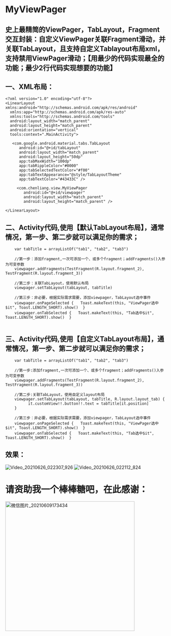 # MyViewPager
## 史上最精简的ViewPager，TabLayout，Fragment交互封装：自定义ViewPager关联Fragment滑动，并关联TabLayout，且支持自定义Tablayout布局xml，支持禁用ViewPager滑动；【用最少的代码实现最全的功能；最少2行代码实现想要的功能】

## 一、XML布局：
```
<?xml version="1.0" encoding="utf-8"?>  
<LinearLayout xmlns:android="http://schemas.android.com/apk/res/android"  
  xmlns:app="http://schemas.android.com/apk/res-auto"  
  xmlns:tools="http://schemas.android.com/tools"  
  android:layout_width="match_parent"  
  android:layout_height="match_parent"  
  android:orientation="vertical"  
  tools:context=".MainActivity">  
  
   <com.google.android.material.tabs.TabLayout 
      android:id="@+id/tabLayout"  
      android:layout_width="match_parent"  
      android:layout_height="50dp"  
      app:tabMaxWidth="100dp"  
      app:tabRippleColor="#0000"  
      app:tabSelectedTextColor="#f00"  
      app:tabTextAppearance="@style/TabLayoutTheme"  
      app:tabTextColor="#43433C" />  

     <com.chenliang.view.MyViewPager  
        android:id="@+id/viewpager"  
        android:layout_width="match_parent"  
        android:layout_height="match_parent" />  
  
</LinearLayout>
```
  
## 二、Activity代码,使用【默认TabLayout布局】，通常情况，第一步、第二步就可以满足你的需求；

```
    var tabTitle = arrayListOf("tab1", "tab2", "tab3")  
    
    //第一步：添加fragment,一次可添加一个、或多个fragment；addFragments()入参为可变参数
    viewpager.addFragments(TestFragment(R.layout.fragment_2), TestFragment(R.layout.fragment_3))  
    
    //第二步：关联TabLayout，使用默认布局
    viewpager.setTabLayout(tabLayout, tabTitle)  
     
    //第三步：非必要，根据实际需求需要，添加viewpager，TabLayout选中事件  
    viewpager.onPageSelected {   Toast.makeText(this, "ViewPager选中$it", Toast.LENGTH_SHORT).show()  }  
    viewpager.onTabSelected {   Toast.makeText(this, "Tab选中$it", Toast.LENGTH_SHORT).show()  }
    
```

## 三、Activity代码,使用【自定义TabLayout布局】，通常情况，第一步、第二步就可以满足你的需求；
```
    var tabTitle = arrayListOf("tab1", "tab2", "tab3")  
    
    //第一步:添加fragment,一次可添加一个、或多个fragment；addFragments()入参为可变参数
    viewpager.addFragments(TestFragment(R.layout.fragment_2), TestFragment(R.layout.fragment_3))  
    
    //第二步:关联TabLayout，使用自定义layout布局
    viewpager.setTabLayout(tabLayout, tabTitle, R.layout.layout_tab) {  
          it.customView!!.button!!.text = tabTitle[it.position]  
    }  
    
    //第三步：非必要，根据实际需求需要，添加viewpager，TabLayout选中事件  
    viewpager.onPageSelected {   Toast.makeText(this, "ViewPager选中$it", Toast.LENGTH_SHORT).show()  }  
    viewpager.onTabSelected {   Toast.makeText(this, "Tab选中$it", Toast.LENGTH_SHORT).show()  }
```

## 效果：
![Video_20210626_022307_926](https://user-images.githubusercontent.com/4067327/123504615-1cfce280-d68d-11eb-8fa8-da1eb827b933.gif)
![Video_20210626_022112_824](https://user-images.githubusercontent.com/4067327/123504612-179f9800-d68d-11eb-83b3-c191023beec3.gif)


# 请资助我一个棒棒糖吧，在此感谢：

<img width="406" alt="微信图片_20210609173434" src="https://user-images.githubusercontent.com/4067327/121332592-989b2780-c94a-11eb-9543-a4e00db3b759.png">


 
